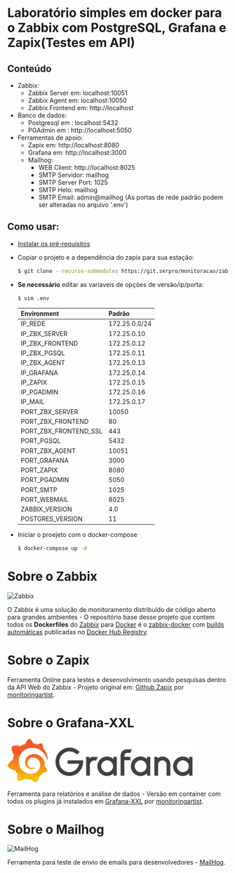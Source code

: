 # Laboratório simples em docker para o Zabbix com PostgreSQL, Grafana e Zapix(Testes em API)

## Conteúdo 
  - Zabbix:
    - Zabbix Server em: localhost:10051
    - Zabbix Agent em: localhost:10050
    - Zabbix Frontend em: http://localhost
  - Banco de dados:
    - Postgresql em : localhost:5432
    - PGAdmin em : http://localhost:5050
  - Ferramentas de apoio:
    - Zapix em: http://localhost:8080
    - Grafana em: http://localhost:3000
    - Mailhog:
      - WEB Client: http://localhost:8025
      - SMTP Servidor: mailhog
      - SMTP Server Port: 1025
      - SMTP Helo: mailhog
      - SMTP Email: admin@mailhog
  (As portas de rede padrão podem ser alteradas no arquivo '.env')

## Como usar:
  - [Instalar os pré-requisitos](./REQUIREMENTS.md)
  - Copiar o projeto e a dependência do zapix para sua estação:
    ```sh
    $ git clone --recurse-submodules https://git.serpro/monitoracao/zabbix-lab.git
    ```
  - **Se necessário** editar as variaveis de opções de versão/ip/porta:
    ```sh
    $ vim .env
    ```
    | Environment            | Padrão
    | -------------------    | -----------
    | IP_REDE                | 172.25.0.0/24
    | IP_ZBX_SERVER          | 172.25.0.10
    | IP_ZBX_FRONTEND        | 172.25.0.12
    | IP_ZBX_PGSQL           | 172.25.0.11
    | IP_ZBX_AGENT           | 172.25.0.13
    | IP_GRAFANA             | 172.25.0.14
    | IP_ZAPIX               | 172.25.0.15
    | IP_PGADMIN             | 172.25.0.16
    | IP_MAIL                | 172.25.0.17
    | PORT_ZBX_SERVER        | 10050
    | PORT_ZBX_FRONTEND      | 80
    | PORT_ZBX_FRONTEND_SSL  | 443
    | PORT_PGSQL             | 5432
    | PORT_ZBX_AGENT         | 10051
    | PORT_GRAFANA           | 3000
    | PORT_ZAPIX             | 8080
    | PORT_PGADMIN           | 5050
    | PORT_SMTP              | 1025
    | PORT_WEBMAIL           | 8025
    | ZABBIX_VERSION         | 4.0
    | POSTGRES_VERSION       | 11

  - Iniciar o proejeto com o docker-compose
    ```sh
    $ docker-compose up -d
    ```

# Sobre o Zabbix

![Zabbix](https://assets.zabbix.com/img/logo/zabbix_logo_500x131.png)

O Zabbix é uma solução de monitoramento distribuído de código aberto para grandes ambientes - O repositório base desse projeto que contem todos os **Dockerfiles** do [Zabbix](https://zabbix.com/) para [Docker](https://www.docker.com/) é o [zabbix-docker](https://github.com/zabbix/zabbix-docker) com [builds automáticas](https://registry.hub.docker.com/u/zabbix/) publicadas no [Docker Hub Registry](https://registry.hub.docker.com/).

# Sobre o Zapix

Ferramenta Online para testes e desenvolvimento usando pesquisas dentro da API Web do Zabbix - Projeto original em: [Github Zapix](https://github.com/monitoringartist/zapix) por [monitoringartist](https://monitoringartist.com/).

# Sobre o Grafana-XXL

![Grafana](https://raw.githubusercontent.com/grafana/grafana/master/docs/logo-horizontal.png)

Ferramenta para relatórios e análise de dados - Versão em container com todos os plugins já instalados em [Grafana-XXL](https://github.com/monitoringartist/grafana-xxl) por [monitoringartist](https://monitoringartist.com/).

# Sobre o Mailhog

![MailHog](https://raw.githubusercontent.com/mailhog/MailHog-UI/master/assets/images/hog.png)

Ferramenta para teste de envio de emails para desenvolvedores - [MailHog](https://github.com/mailhog/MailHog).
